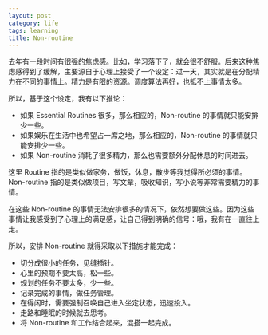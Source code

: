 ```yaml
---
layout: post
category: life
tags: learning
title: Non-routine
---
```


去年有一段时间有很强的焦虑感。比如，学习落下了，就会很不舒服。后来这种焦虑感得到了缓解，主要源自于心理上接受了一个设定：过一天，其实就是在分配精力在不同的事情上。精力是有限的资源。调度算法再好，也抵不上事情太多。

所以，基于这个设定，我有以下推论：

- 如果 Essential Routines 很多，那么相应的，Non-routine 的事情就只能安排少一些。
- 如果娱乐在生活中也希望占一席之地，那么相应的，Non-routine 的事情就只能安排少一些。
- 如果 Non-routine 消耗了很多精力，那么也需要额外分配休息的时间进去。

这里 Routine 指的是类似做家务，做饭，休息，散步等我觉得所必须的事情。
Non-routine 指的是类似做项目，写文章，吸收知识，写小说等非常需要精力的事情。

在这些 Non-routine 的事情无法安排很多的情况下，依然想要做这些。因为这些事情让我感受到了心理上的满足感，让自己得到明确的信号：哦，我有在一直往上走。

所以，安排 Non-routine 就得采取以下措施才能完成：

* 切分成很小的任务，见缝插针。
* 心里的预期不要太高，松一些。
* 规划的任务不要太多，少一些。
* 记录完成的事情，做任务管理。
* 在得闲时，需要强制召唤自己进入坐定状态，迅速投入。
* 走路和睡眠的时候就去思考。
* 将 Non-routine 和工作结合起来，混搭一起完成。
